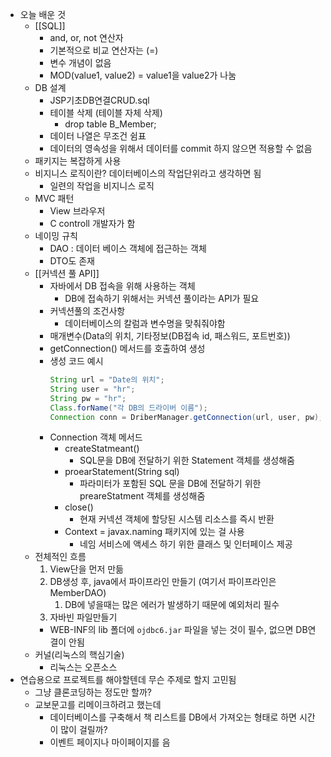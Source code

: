 - 오늘 배운 것
	- [[SQL]]
		- and, or, not 연산자
		- 기본적으로 비교 연산자는 (=)
		- 변수 개념이 없음
		- MOD(value1, value2) = value1을 value2가 나눔
	- DB 설계
		- JSP기초DB연결CRUD.sql
		- 테이블 삭제 (테이블 자체 삭제)
			- drop table B_Member;
		- 데이터 나열은 무조건 쉼표
		- 데이터의 영속성을 위해서 데이터를 commit 하지 않으면 적용할 수 없음
	- 패키지는 복잡하게 사용
	- 비지니스 로직이란? 데이터베이스의 작업단위라고 생각하면 됨
		- 일련의 작업을 비지니스 로직
	- MVC 패턴
		- View 브라우저
		- C controll  개발자가 함
	- 네이밍 규칙
		- DAO : 데이터 베이스 객체에 접근하는 객체
		- DTO도 존재
	- [[커넥션 풀 API]]
		- 자바에서 DB 접속을 위해 사용하는 객체
			- DB에 접속하기 위해서는 커넥션 풀이라는 API가 필요
		- 커넥션풀의 조건사항
			- 데이터베이스의 칼럼과 변수명을 맞춰줘야함
		- 매개변수(Data의 위치, 기타정보(DB접속 id, 패스워드, 포트번호))
		- getConnection() 메서드를 호출하여 생성
		- 생성 코드 예시
			```java
			String url = "Date의 위치";
			String user = "hr";
			String pw = "hr";
			Class.forName("각 DB의 드라이버 이름");
			Connection conn = DriberManager.getConnection(url, user, pw);
			```
		- Connection 객체 메서드 
			- createStatmeant()
				- SQL문을 DB에 전달하기 위한 Statement 객체를 생성해줌
			- proearStatement(String sql)
				- 파라미터가 포함된 SQL 문을 DB에 전달하기 위한 preareStatment 객체를 생성해줌
			- close()
				- 현재 커넥션 객체에 할당된 시스템 리소스를 즉시 반환
			- Context = javax.naming 패키지에 있는 걸 사용
				- 네임 서비스에 액세스 하기 위한 클래스 및 인터페이스 제공
	- 전체적인 흐름
		1. View단을 먼저 만듦
		2. DB생성 후, java에서 파이프라인 만들기 (여기서 파이프라인은 MemberDAO)
			1. DB에 넣을때는 많은 에러가 발생하기 때문에 예외처리 필수
		3. 자바빈 파일만들기
		 - WEB-INF의 lib 폴더에 `ojdbc6.jar` 파일을 넣는 것이 필수, 없으면 DB연결이 안됨
	- 커널(리눅스의 핵심기술)
		- 리눅스는 오픈소스
- 연습용으로 프로젝트를 해야할텐데 무슨 주제로 할지 고민됨
	- 그냥 클론코딩하는 정도만 할까?
	- 교보문고를 리메이크하려고 했는데
		- 데이터베이스를 구축해서 책 리스트를 DB에서 가져오는 형태로 하면 시간이 많이 걸릴까?
		- 이벤트 페이지나 마이페이지를 음

